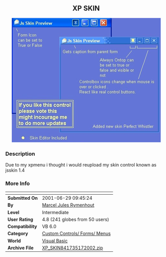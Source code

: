 ﻿<div align="center">

## XP SKIN

<img src="PIC200251784118994.jpg">
</div>

### Description

Due to my xpmenu i thought i would reupload my skin control known as jsskin 1.4
 
### More Info
 


<span>             |<span>
---                |---
**Submitted On**   |2001-06-29 09:45:24
**By**             |[Marcel Jules Rymenhout](https://github.com/Planet-Source-Code/PSCIndex/blob/master/ByAuthor/marcel-jules-rymenhout.md)
**Level**          |Intermediate
**User Rating**    |4.8 (241 globes from 50 users)
**Compatibility**  |VB 6\.0
**Category**       |[Custom Controls/ Forms/  Menus](https://github.com/Planet-Source-Code/PSCIndex/blob/master/ByCategory/custom-controls-forms-menus__1-4.md)
**World**          |[Visual Basic](https://github.com/Planet-Source-Code/PSCIndex/blob/master/ByWorld/visual-basic.md)
**Archive File**   |[XP\_SKIN841735172002\.zip](https://github.com/Planet-Source-Code/marcel-jules-rymenhout-xp-skin__1-34875/archive/master.zip)








